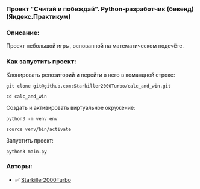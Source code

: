 ### Проект "Считай и побеждай". Python-разработчик (бекенд) (Яндекс.Практикум)

### Описание:

Проект небольшой игры, основанной на математическом подсчёте.

### Как запустить проект:

Клонировать репозиторий и перейти в него в командной строке:

```
git clone git@github.com:Starkiller2000Turbo/calc_and_win.git
```

```
cd calc_and_win
```

Cоздать и активировать виртуальное окружение:

```
python3 -m venv env
```

```
source venv/bin/activate
```

Запустить проект:

```
python3 main.py
```

### Авторы:

- :white_check_mark: [Starkiller2000Turbo](https://github.com/Starkiller2000Turbo)